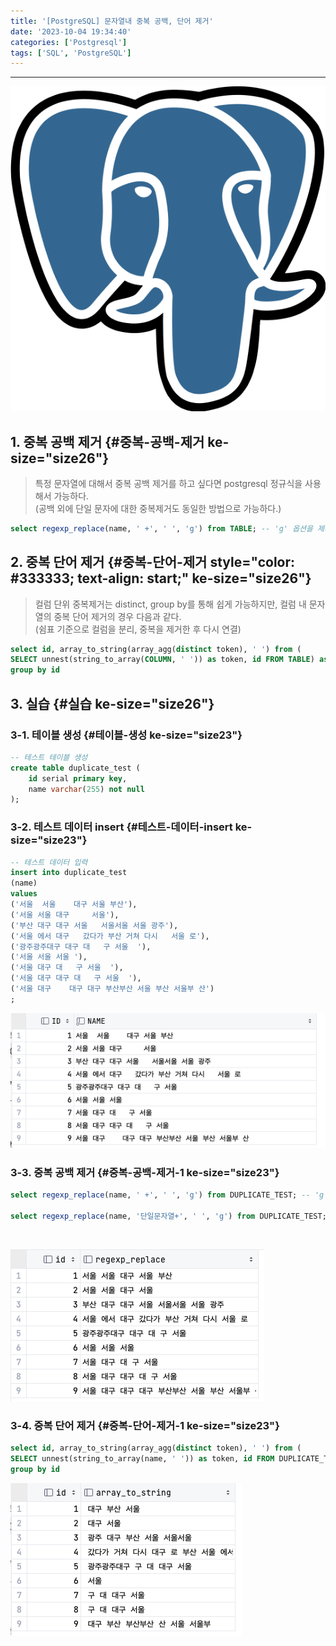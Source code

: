 ```yaml
---
title: '[PostgreSQL] 문자열내 중복 공백, 단어 제거'
date: '2023-10-04 19:34:40'
categories: ['Postgresql']
tags: ['SQL', 'PostgreSQL']
---
```


------------------------------------------------------------------------

![](/images/posts/12/img.png)

## 1. 중복 공백 제거 {#중복-공백-제거 ke-size="size26"}

> 특정 문자열에 대해서 중복 공백 제거를 하고 싶다면 postgresql 정규식을 사용해서 가능하다.\
> (공백 외에 단일 문자에 대한 중복제거도 동일한 방법으로 가능하다.)

``` {.sql ke-type="codeblock" ke-language="sql"}
select regexp_replace(name, ' +', ' ', 'g') from TABLE; -- 'g' 옵션을 제거할 경우 최초 건에 대에서만 변경
```

## 2. 중복 단어 제거 {#중복-단어-제거 style="color: #333333; text-align: start;" ke-size="size26"}

> 컬럼 단위 중복제거는 distinct, group by를 통해 쉽게 가능하지만, 컬럼 내 문자열의 중복 단어 제거의 경우 다음과 같다.\
> (쉼표 기준으로 컬럼을 분리, 중복을 제거한 후 다시 연결)

``` {.sql ke-type="codeblock" ke-language="sql"}
select id, array_to_string(array_agg(distinct token), ' ') from (
SELECT unnest(string_to_array(COLUMN, ' ')) as token, id FROM TABLE) as tmp
group by id
```

## 3. 실습 {#실습 ke-size="size26"}

### 3-1. 테이블 생성 {#테이블-생성 ke-size="size23"}

``` {.sql ke-language="sql" ke-type="codeblock"}
-- 테스트 테이블 생성
create table duplicate_test (
    id serial primary key,
    name varchar(255) not null
);
```

### 3-2. 테스트 데이터 insert {#테스트-데이터-insert ke-size="size23"}
``` {.sql ke-language="sql" ke-type="codeblock"}
-- 테스트 데이터 입력
insert into duplicate_test
(name)
values
('서울  서울    대구 서울 부산'),
('서울 서울 대구     서울'),
('부산 대구 대구 서울   서울서울 서울 광주'),
('서울 에서 대구   갔다가 부산 거쳐 다시   서울 로'),
('광주광주대구 대구 대   구 서울  '),
('서울 서울 서울 '),
('서울 대구 대   구 서울  '),
('서울 대구 대구 대   구 서울  '),
('서울 대구    대구 대구 부산부산 서울 부산 서울부 산')
;
```

![](/images/posts/12/스크린샷%202023-10-04%20오후%207.20.58.png)

### 3-3. 중복 공백 제거 {#중복-공백-제거-1 ke-size="size23"}

``` {.sql ke-language="sql" ke-type="codeblock"}
select regexp_replace(name, ' +', ' ', 'g') from DUPLICATE_TEST; -- 'g' 옵션을 제거할 경우 최초 건에 대에서만 변경

select regexp_replace(name, '단일문자열+', ' ', 'g') from DUPLICATE_TEST; -- 단일문자열에 대한 중복 제거도 동일한 방법으로 가능하다.
```
 

![](/images/posts/12/스크린샷%202023-10-04%20오후%207.20.03.png)

### 3-4. 중복 단어 제거 {#중복-단어-제거-1 ke-size="size23"}

``` {.sql ke-language="sql" ke-type="codeblock"}
select id, array_to_string(array_agg(distinct token), ' ') from (
SELECT unnest(string_to_array(name, ' ')) as token, id FROM DUPLICATE_TEST) as tmp
group by id
```

![](/images/posts/12/스크린샷%202023-10-04%20오후%207.20.20.png)
